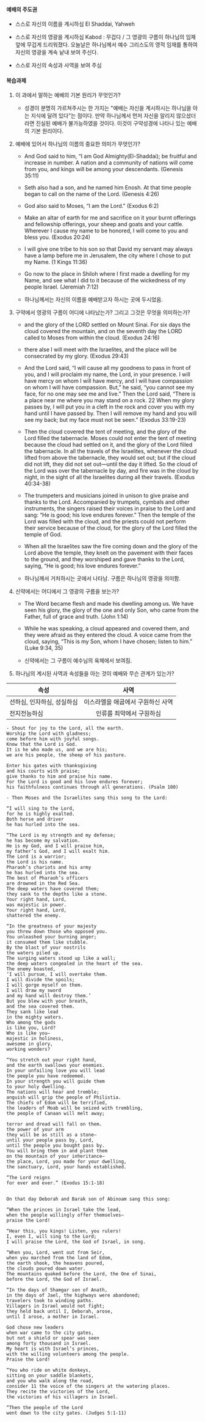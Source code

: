 #### 예배의 주도권
 - 스스로 자신의 이름을 계시하심
    El Shaddai, Yahweh

 - 스스로 자신의 영광을 계시하심
    Kabod : 무겁다 / 그 영광의 구름이 하나님의 임재 앞에 무겁게 드리워졌다. 오늘날은 하나님께서 예수 그리스도의 영적 임재를 통하여 자신의 영광을 계속 낱내 보여 주신다.

 - 스스로 자신의 속성과 사역을 보여 주심

#### 복습과제

1. 이 과에서 말하는 예배의 기본 원리가 무엇인가?
    - 성경이 분명히 가르쳐주시는 한 가지는 "예배는 자신을 계시하시는 하나님을 아는 지식에 달려 있다"는 점이다. 만약 하나님께서 먼저 자신을 알리지 않으셨더라면 진실된 예배가 불가능하였을 것이다. 이것이 구약성경에 나타나 있는 예배의 기본 원리이다.

2. 예배에 있어서 하나님의 이름의 중요한 의미가 무엇인가?
    - And God said to him, “I am God Almighty(El-Shaddai); be fruitful and increase in number. A nation and a community of nations will come from you, and kings will be among your descendants. (Genesis 35:11)

    - Seth also had a son, and he named him Enosh. At that time people began to call on the name of the Lord. (Genesis 4:26)

    - God also said to Moses, “I am the Lord." (Exodus 6:2)

    -  Make an altar of earth for me and sacrifice on it your burnt offerings and fellowship offerings, your sheep and goats and your cattle. Wherever I cause my name to be honored, I will come to you and bless you. (Exodus 20:24)

    -  I will give one tribe to his son so that David my servant may always have a lamp before me in Jerusalem, the city where I chose to put my Name. (1 Kings 11:36)

    - Go now to the place in Shiloh where I first made a dwelling for my Name, and see what I did to it because of the wickedness of my people Israel. (Jeremiah 7:12)

    - 하나님께서는 자신의 이름을 예배받고자 하시는 곳에 두시었음.

3. 구약에서 영광의 구름이 어디에 나타났는가? 그리고 그것은 무엇을 의미하는가?
    - and the glory of the LORD settled on Mount Sinai. For six days the cloud covered the mountain, and on the seventh day the LORD called to Moses from within the cloud. (Exodus 24:16)

    - there alse I will meet with the Israelites, and the place will be consecrated by my glory. (Exodus 29:43)

    - And the Lord said, “I will cause all my goodness to pass in front of you, and I will proclaim my name, the Lord, in your presence. I will have mercy on whom I will have mercy, and I will have compassion on whom I will have compassion. But,” he said, “you cannot see my face, for no one may see me and live.” Then the Lord said, “There is a place near me where you may stand on a rock. 22 When my glory passes by, I will put you in a cleft in the rock and cover you with my hand until I have passed by. Then I will remove my hand and you will see my back; but my face must not be seen.”  (Exodus 33:19-23)

    - Then the cloud covered the tent of meeting, and the glory of the Lord filled the tabernacle. Moses could not enter the tent of meeting because the cloud had settled on it, and the glory of the Lord filled the tabernacle. In all the travels of the Israelites, whenever the cloud lifted from above the tabernacle, they would set out; but if the cloud did not lift, they did not set out—until the day it lifted. So the cloud of the Lord was over the tabernacle by day, and fire was in the cloud by night, in the sight of all the Israelites during all their travels.  (Exodus 40:34-38)

    - The trumpeters and musicians joined in unison to give praise and thanks to the Lord. Accompanied by trumpets, cymbals and other instruments, the singers raised their voices in praise to the Lord and sang: “He is good; his love endures forever.” Then the temple of the Lord was filled with the cloud, and the priests could not perform their service because of the cloud, for the glory of the Lord filled the temple of God.

    - When all the Israelites saw the fire coming down and the glory of the Lord above the temple, they knelt on the pavement with their faces to the ground, and they worshiped and gave thanks to the Lord, saying, “He is good; his love endures forever.”

    - 하나님께서 거처하시는 곳에서 나타남. 구름은 하나님의 영광을 의미함.

4. 신약에서는 어디에서 그 영광의 구름을 보는가?
    - The Word became flesh and made his dwelling among us. We have seen his glory, the glory of the one and only Son, who came from the Father, full of grace and truth. (John 1:14)

    - While he was speaking, a cloud appeared and covered them, and they were afraid as they entered the cloud. A voice came from the cloud, saying, “This is my Son, whom I have chosen; listen to him.” (Luke 9:34, 35)

    - 신약에서는 그 구름이 예수님의 육체에서 보여짐.

5. 하나님의 계시된 사역과 속성들을 아는 것이 예배와 무슨 관계가 있는가?

| 속성      |      사역      |
|----------|:-------------:|
| 선하심, 인자하심, 성실하심 |  이스라엘을 애굽에서 구원하신 사역 |
| 전지전능하심 | 인류를 죄악에서 구원하심 |



    - Shout for joy to the Lord, all the earth.
    Worship the Lord with gladness;
    come before him with joyful songs.
    Know that the Lord is God.
    It is he who made us, and we are his;
    we are his people, the sheep of his pasture.

    Enter his gates with thanksgiving
    and his courts with praise;
    give thanks to him and praise his name.
    For the Lord is good and his love endures forever;
    his faithfulness continues through all generations. (Psalm 100)

    - Then Moses and the Israelites sang this song to the Lord:

    “I will sing to the Lord,
    for he is highly exalted.
    Both horse and driver
    he has hurled into the sea.

    “The Lord is my strength and my defense;
    he has become my salvation.
    He is my God, and I will praise him,
    my father’s God, and I will exalt him.
    The Lord is a warrior;
    the Lord is his name.
    Pharaoh’s chariots and his army
    he has hurled into the sea.
    The best of Pharaoh’s officers
    are drowned in the Red Sea.
    The deep waters have covered them;
    they sank to the depths like a stone.
    Your right hand, Lord,
    was majestic in power.
    Your right hand, Lord,
    shattered the enemy.

    “In the greatness of your majesty
    you threw down those who opposed you.
    You unleashed your burning anger;
    it consumed them like stubble.
    By the blast of your nostrils
    the waters piled up.
    The surging waters stood up like a wall;
    the deep waters congealed in the heart of the sea.
    The enemy boasted,
    ‘I will pursue, I will overtake them.
    I will divide the spoils;
    I will gorge myself on them.
    I will draw my sword
    and my hand will destroy them.’
    But you blew with your breath,
    and the sea covered them.
    They sank like lead
    in the mighty waters.
    Who among the gods
    is like you, Lord?
    Who is like you—
    majestic in holiness,
    awesome in glory,
    working wonders?

    “You stretch out your right hand,
    and the earth swallows your enemies.
    In your unfailing love you will lead
    the people you have redeemed.
    In your strength you will guide them
    to your holy dwelling.
    The nations will hear and tremble;
    anguish will grip the people of Philistia.
    The chiefs of Edom will be terrified,
    the leaders of Moab will be seized with trembling,
    the people of Canaan will melt away;

    terror and dread will fall on them.
    the power of your arm
    they will be as still as a stone—
    until your people pass by, Lord,
    until the people you bought pass by.
    You will bring them in and plant them
    on the mountain of your inheritance—
    the place, Lord, you made for your dwelling,
    the sanctuary, Lord, your hands established.

    “The Lord reigns
    for ever and ever.” (Exodus 15:1-18)


    On that day Deborah and Barak son of Abinoam sang this song:

    “When the princes in Israel take the lead,
    when the people willingly offer themselves—
    praise the Lord!

    “Hear this, you kings! Listen, you rulers!
    I, even I, will sing to the Lord;
    I will praise the Lord, the God of Israel, in song.

    “When you, Lord, went out from Seir,
    when you marched from the land of Edom,
    the earth shook, the heavens poured,
    the clouds poured down water.
    The mountains quaked before the Lord, the One of Sinai,
    before the Lord, the God of Israel.

    “In the days of Shamgar son of Anath,
    in the days of Jael, the highways were abandoned;
    travelers took to winding paths.
    Villagers in Israel would not fight;
    they held back until I, Deborah, arose,
    until I arose, a mother in Israel.

    God chose new leaders
    when war came to the city gates,
    but not a shield or spear was seen
    among forty thousand in Israel.
    My heart is with Israel’s princes,
    with the willing volunteers among the people.
    Praise the Lord!

    “You who ride on white donkeys,
    sitting on your saddle blankets,
    and you who walk along the road,
    consider 11 the voice of the singers at the watering places.
    They recite the victories of the Lord,
    the victories of his villagers in Israel.

    “Then the people of the Lord
    went down to the city gates. (Judges 5:1-11)

